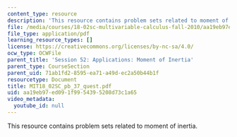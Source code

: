 ```yaml
---
content_type: resource
description: 'This resource contains problem sets related to moment of inertia. '
file: /media/courses/18-02sc-multivariable-calculus-fall-2010/aa19eb97ed091f9954395208d73c1a65_MIT18_02SC_pb_37_quest.pdf
file_type: application/pdf
learning_resource_types: []
license: https://creativecommons.org/licenses/by-nc-sa/4.0/
ocw_type: OCWFile
parent_title: 'Session 52: Applications: Moment of Inertia'
parent_type: CourseSection
parent_uid: 71ab1fd2-8595-ea71-a49d-ec2a50b44b1f
resourcetype: Document
title: MIT18_02SC_pb_37_quest.pdf
uid: aa19eb97-ed09-1f99-5439-5208d73c1a65
video_metadata:
  youtube_id: null
---
```

This resource contains problem sets related to moment of inertia. 